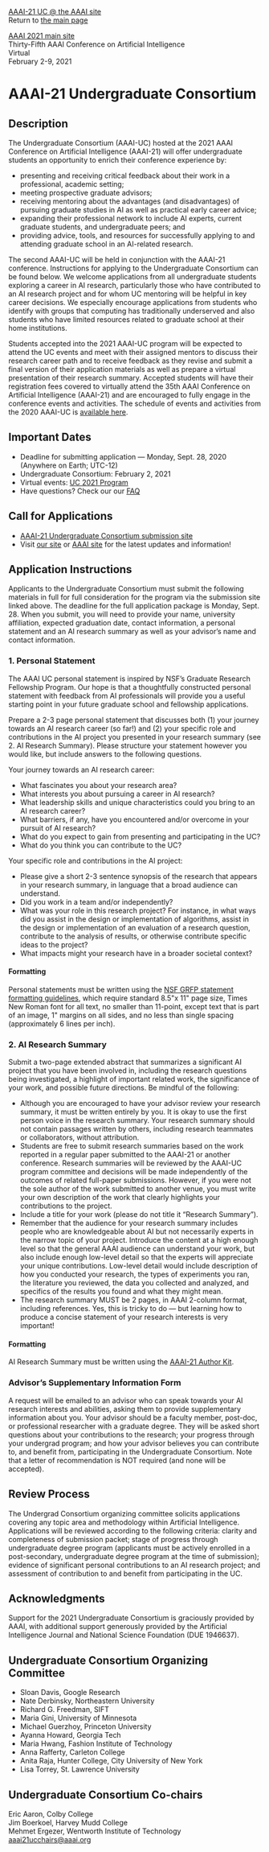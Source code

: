 [AAAI-21 UC @ the AAAI site ](https://aaai.org/Conferences/AAAI-21/undergraduate-consortium/)  
Return to [the main page](https://aaai-uc.github.io/)

[AAAI 2021 main site](http://aaai.org/Conferences/AAAI-21/)  
Thirty-Fifth AAAI Conference on Artificial Intelligence  
Virtual  
February 2-9, 2021


# AAAI-21 Undergraduate Consortium

## Description

The Undergraduate Consortium (AAAI-UC) hosted at the 2021 AAAI Conference on Artificial Intelligence (AAAI-21) will offer undergraduate students an opportunity to enrich their conference experience by:

- presenting and receiving critical feedback about their work in a professional, academic setting;
- meeting prospective graduate advisors;
- receiving mentoring about the advantages (and disadvantages) of pursuing graduate studies in AI as well as practical early career advice;
- expanding their professional network to include AI experts, current graduate students, and undergraduate peers; and
- providing advice, tools, and resources for successfully applying to and attending graduate school in an AI-related research.

The second AAAI-UC will be held in conjunction with the AAAI-21 conference. Instructions for applying to the Undergraduate Consortium can be found below. We welcome applications from all undergraduate students exploring a career in AI research, particularly those who have contributed to an AI research project and for whom UC mentoring will be helpful in key career decisions. We especially encourage applications from students who identify with groups that computing has traditionally underserved and also students who have limited resources related to graduate school at their home institutions.

Students accepted into the 2021 AAAI-UC program will be expected to attend the UC events and meet with their assigned mentors to discuss their research career path and to receive feedback as they revise and submit a final version of their application materials as well as prepare a virtual presentation of their research summary. Accepted students will have their registration fees covered to virtually attend the 35th AAAI Conference on Artificial Intelligence (AAAI-21) and are encouraged to fully engage in the conference events and activities. The schedule of events and activities from the 2020 AAAI-UC is [available here](https://aaai-uc.github.io/2020/AAAI20_UC_Schedule.pdf).

## Important Dates

- Deadline for submitting application — Monday, Sept. 28, 2020 (Anywhere on Earth; UTC-12)
- Undergraduate Consortium: February 2, 2021 
- Virtual events: [UC 2021 Program](https://aaai-uc.github.io/2021_schedule.html)
- Have questions? Check our our [FAQ](bit.ly/UC21-FAQ)
 
## Call for Applications

<!-- -Check back soon for the submission site, formatting guidelines, and step-by-step instructions!-->
- [AAAI-21 Undergraduate Consortium submission site](https://cmt3.research.microsoft.com/AAAIUC2021)
- Visit [our site](https://aaai-uc.github.io/2021.html) or [AAAI site](https://aaai.org/Conferences/AAAI-21/undergraduate-consortium/) for the latest updates and information! 


## Application Instructions

Applicants to the Undergraduate Consortium must submit the following materials in full for full consideration for the program via the submission site linked above.
The deadline for the full application package is Monday, Sept. 28. When you submit, you will need to provide your name, university affiliation, expected graduation date, contact information, a personal statement and an AI research summary as well as your advisor’s name and contact information.

### 1. Personal Statement

The AAAI UC personal statement is inspired by NSF’s Graduate Research Fellowship Program. Our hope is that a thoughtfully constructed personal statement with feedback from AI professionals will provide you a useful starting point in your future graduate school and fellowship applications.

Prepare a 2-3 page personal statement that discusses both (1) your journey towards an AI research career (so far!) and (2) your specific role and contributions in the AI project you presented in your research summary (see 2. AI Research Summary). Please structure your statement however you would like, but include answers to the following questions.

Your journey towards an AI research career:

- What fascinates you about your research area?
- What interests you about pursuing a career in AI research?
- What leadership skills and unique characteristics could you bring to an AI research career?
- What barriers, if any, have you encountered and/or overcome in your pursuit of AI research?
- What do you expect to gain from presenting and participating in the UC?
- What do you think you can contribute to the UC?

Your specific role and contributions in the AI project:

- Please give a short 2-3 sentence synopsis of the research that appears in your research summary, in language that a broad audience can understand.
- Did you work in a team and/or independently?
- What was your role in this research project? For instance, in what ways did you assist in the design or implementation of algorithms, assist in the design or implementation of an evaluation of a research question, contribute to the analysis of results, or otherwise contribute specific ideas to the project?
- What impacts might your research have in a broader societal context?

#### Formatting
Personal statements must be written using the [NSF GRFP statement formatting guidelines](https://www.nsfgrfp.org/applicants/faqs), which require standard 8.5"x 11" page size, Times New Roman font for all text, no smaller than 11-point, except text that is part of an image, 1" margins on all sides, and no less than single spacing (approximately 6 lines per inch).

### 2. AI Research Summary

Submit a two-page extended abstract that summarizes a significant AI project that you have been involved in, including the research questions being investigated, a highlight of important related work, the significance of your work, and possible future directions. Be mindful of the following:

* Although you are encouraged to have your advisor review your research summary, it must be written entirely by you. It is okay to use the first person voice in the research summary. Your research summary should not contain passages written by others, including research teammates or collaborators, without attribution.
* Students are free to submit research summaries based on the work reported in a regular paper submitted to the AAAI-21 or another conference. Research summaries will be reviewed by the AAAI-UC program committee and decisions will be made independently of the outcomes of related full-paper submissions. However, if you were not the sole author of the work submitted to another venue, you must write your own description of the work that clearly highlights your contributions to the project.
* Include a title for your work (please do not title it “Research Summary”).
* Remember that the audience for your research summary includes people who are knowledgeable about AI but not necessarily experts in the narrow topic of your project. Introduce the content at a high enough level so that the general AAAI audience can understand your work, but also include enough low-level detail so that the experts will appreciate your unique contributions. Low-level detail would include description of how you conducted your research, the types of experiments you ran, the literature you reviewed, the data you collected and analyzed, and specifics of the results you found and what they might mean.
* The research summary MUST be 2 pages, in AAAI 2-column format, including references. Yes, this is tricky to do — but learning how to produce a concise statement of your research interests is very important!

#### Formatting
AI Research Summary must be written using the [AAAI-21 Author Kit](https://www.aaai.org/Publications/Templates/AuthorKit21.zip).

### Advisor’s Supplementary Information Form

A request will be emailed to an advisor who can speak towards your AI research interests and abilities, asking them to provide supplementary information about you. Your advisor should be a faculty member, post-doc, or professional researcher with a graduate degree. They will be asked short questions about your contributions to the research; your progress through your undergrad program; and how your advisor believes you can contribute to, and benefit from, participating in the Undergraduate Consortium. Note that a letter of recommendation is NOT required (and none will be accepted).
 
## Review Process

The Undergrad Consortium organizing committee solicits applications covering any topic area and methodology within Artificial Intelligence. Applications will be reviewed according to the following criteria: clarity and completeness of submission packet; stage of progress through undergraduate degree program (applicants must be actively enrolled in a post-secondary, undergraduate degree program at the time of submission); evidence of significant personal contributions to an AI research project; and assessment of contribution to and benefit from participating in the UC.
 
## Acknowledgments

Support for the 2021 Undergraduate Consortium is graciously provided by AAAI, with additional support generously provided by the Artificial Intelligence Journal and National Science Foundation (DUE 1946637).

## Undergraduate Consortium Organizing Committee
- Sloan Davis, Google Research 
- Nate Derbinsky, Northeastern University
- Richard G. Freedman, SIFT
- Maria Gini, University of Minnesota
- Michael Guerzhoy, Princeton University
- Ayanna Howard, Georgia Tech
- Maria Hwang, Fashion Institute of Technology
- Anna Rafferty, Carleton College
- Anita Raja, Hunter College, City University of New York
- Lisa Torrey, St. Lawrence University

## Undergraduate Consortium Co-chairs
Eric Aaron, Colby College  
Jim Boerkoel, Harvey Mudd College  
Mehmet Ergezer, Wentworth Institute of Technology  
<aaai21ucchairs@aaai.org>

